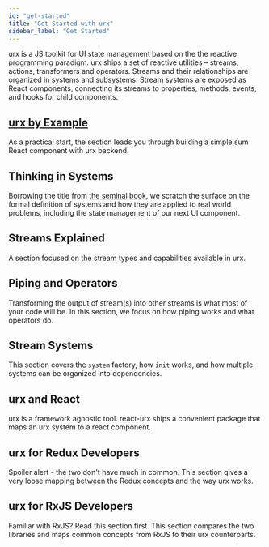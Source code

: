 ```yaml
---
id: "get-started"
title: "Get Started with urx"
sidebar_label: "Get Started"
---
```


<p className="lead">
urx is a JS toolkit for UI state management based on the the reactive programming paradigm.
urx ships a set of reactive utilities &ndash; streams, actions, transformers and operators. 
Streams and their relationships are organized in systems and subsystems. 
Stream systems are exposed as React components, connecting its streams 
to properties, methods, events, and hooks for child components. 
</p>

## [urx by Example](./urx-by-example)

As a practical start, the section leads you through building a simple sum React component with urx backend. 

## Thinking in Systems

Borrowing the title from [the seminal book](https://www.goodreads.com/book/show/3828902-thinking-in-systems), 
we scratch the surface on the formal definition of systems and how they are applied to real world problems, 
including the state management of our next UI component.

## Streams Explained

A section focused on the stream types and capabilities available in urx.

## Piping and Operators

Transforming the output of stream(s) into other streams is what most of your code will be. 
In this section, we focus on how piping works and what operators do.

## Stream Systems

This section covers the `system` factory, how `init` works, and how multiple systems can be organized into dependencies.

## urx and React

urx is a framework agnostic tool. react-urx ships a convenient package that maps an urx system to a react component.

## urx for Redux Developers

Spoiler alert - the two don't have much in common. This section gives a very loose mapping between the Redux concepts and the way urx works.

## urx for RxJS Developers

Familiar with RxJS? Read this section first. This section compares the two libraries and maps common concepts from RxJS to their urx counterparts.
